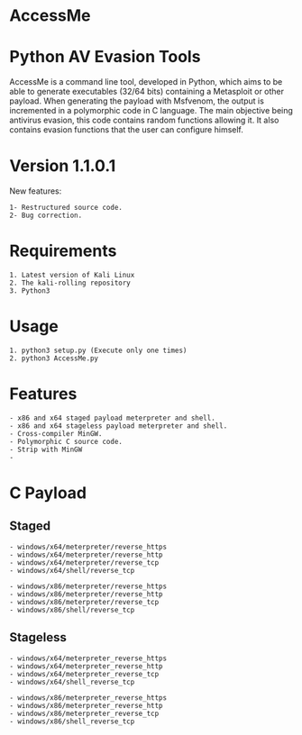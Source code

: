# AccessMe

# Python AV Evasion Tools

AccessMe is a command line tool, developed in Python, which aims to be able to generate executables (32/64 bits) containing a Metasploit or other payload. 
When generating the payload with Msfvenom, the output is incremented in a polymorphic code in C language. 
The main objective being antivirus evasion, this code contains random functions allowing it. 
It also contains evasion functions that the user can configure himself.

# Version 1.1.0.1
New features:
```
1- Restructured source code.
2- Bug correction.
```

# Requirements
```
1. Latest version of Kali Linux
2. The kali-rolling repository
3. Python3
```
# Usage
```
1. python3 setup.py (Execute only one times)
2. python3 AccessMe.py
```
# Features
```
- x86 and x64 staged payload meterpreter and shell.
- x86 and x64 stageless payload meterpreter and shell.
- Cross-compiler MinGW.
- Polymorphic C source code.
- Strip with MinGW
-
```

# C Payload
## Staged
```
- windows/x64/meterpreter/reverse_https 
- windows/x64/meterpreter/reverse_http
- windows/x64/meterpreter/reverse_tcp
- windows/x64/shell/reverse_tcp

- windows/x86/meterpreter/reverse_https 
- windows/x86/meterpreter/reverse_http
- windows/x86/meterpreter/reverse_tcp
- windows/x86/shell/reverse_tcp
```
## Stageless
```
- windows/x64/meterpreter_reverse_https
- windows/x64/meterpreter_reverse_http
- windows/x64/meterpreter_reverse_tcp 
- windows/x64/shell_reverse_tcp

- windows/x86/meterpreter_reverse_https 
- windows/x86/meterpreter_reverse_http
- windows/x86/meterpreter_reverse_tcp
- windows/x86/shell_reverse_tcp
```

